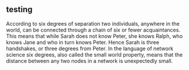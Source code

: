 ## testing

According to six degrees of separation two individuals, anywhere in the world, can be connected through a chain of six or fewer acquaintances. This means that while Sarah does not know Peter, she knows Ralph, who knows Jane and who in turn knows Peter. Hence Sarah is three handshakes, or three degrees from Peter. In the language of network science six degrees, also called the small world property, means that the distance between any two nodes in a network is unexpectedly small.